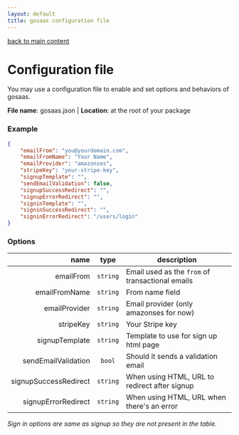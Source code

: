 ```yaml
---
layout: default
title: gosaas configuration file
---
```


[back to main content](index.md)

# Configuration file

You may use a configuration file to enable and set options and behaviors of gosaas.

**File name**: gosaas.json | **Location**: at the root of your package

### Example

```json
{
	"emailFrom": "you@yourdomain.com",
	"emailFromName": "Your Name",
	"emailProvider": "amazonses",
	"stripeKey": "your-stripe-key",
	"signupTemplate": "",
	"sendEmailValidation": false,
	"signupSuccessRedirect": "",
	"signupErrorRedirect": "",
	"signinTemplate": "",
	"signinSuccessRedirect": "",
	"signinErrorRedirect": "/users/login"
}
```

### Options



| name									| type			| description																				|
| ---------------------:|:---------:| ------------ 																			|
| emailFrom							| `string`	| Email used as the `from` of transactional emails 	|
| emailFromName					| `string`	| From name field																		|
| emailProvider					| `string`	| Email provider (only amazonses for now)						|
| stripeKey							| `string`	| Your Stripe key																		|
| signupTemplate				| `string`	| Template to use for sign up html page							|
| sendEmailValidation		| `bool`		| Should it sends a validation email								|
| signupSuccessRedirect	| `string`	| When using HTML, URL to redirect after signup			|
| signupErrorRedirect		| `string`	| When using HTML, URL when there's an error				|

*Sign in options are same as signup so they are not present in the table.*